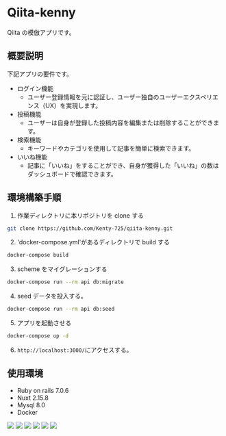 # Qiita-kenny

Qiita の模倣アプリです。

## 概要説明

下記アプリの要件です。

- ログイン機能
  - ユーザー登録情報を元に認証し、ユーザー独自のユーザーエクスペリエンス（UX）を実現します。
- 投稿機能
  - ユーザーは自身が登録した投稿内容を編集または削除することができます。
- 検索機能
  - キーワードやカテゴリを使用して記事を簡単に検索できます。
- いいね機能
  - 記事に「いいね」をすることができ、自身が獲得した「いいね」の数はダッシュボードで確認できます。

## 環境構築手順

1. 作業ディレクトリに本リポジトリを clone する

```bash {iscopy=true}
git clone https://github.com/Kenty-725/qiita-kenny.git
```

2. 'docker-compose.yml'があるディレクトリで build する

```bash {iscopy=true}
docker-compose build
```

3. scheme をマイグレーションする

```bash {iscopy=true}
docker-compose run --rm api db:migrate
```

4. seed データを投入する。

```bash {iscopy=true}
docker-compose run --rm api db:seed
```

5. アプリを起動させる

```bash {iscopy=true}
docker-compose up -d
```

6. `http://localhost:3000/`にアクセスする。

## 使用環境

- Ruby on rails 7.0.6
- Nuxt 2.15.8
- Mysql 8.0
- Docker
<p style="display: inline">
  <!-- フロントエンドのフレームワーク一覧 -->
  <img src="https://img.shields.io/badge/-Nuxt.js-00C58E.svg?logo=nuxt.js&style=for-the-badge">
  <!-- バックエンドのフレームワーク一覧 -->
  <img src="https://img.shields.io/badge/-Rails-CC0000.svg?logo=rails&style=for-the-badge">
  <!-- バックエンドの言語一覧 -->
  <img src="https://img.shields.io/badge/-ruby-CC0000.svg?logo=rails&style=for-the-badge">
  <!-- ミドルウェア一覧 -->
  <img src="https://img.shields.io/badge/-Nginx-269539.svg?logo=nginx&style=for-the-badge">
  <img src="https://img.shields.io/badge/-MySQL-4479A1.svg?logo=mysql&style=for-the-badge&logoColor=white">
  <!-- インフラ一覧 -->
  <img src="https://img.shields.io/badge/-Docker-1488C6.svg?logo=docker&style=for-the-badge">
</p>
